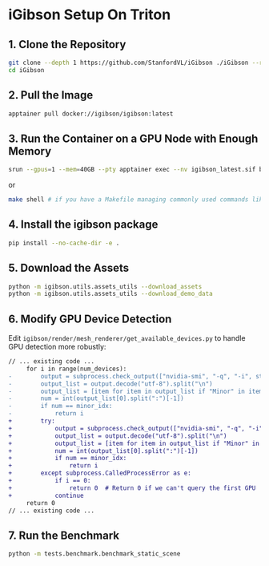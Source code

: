 # iGibson Setup On Triton

## 1. Clone the Repository
```bash
git clone --depth 1 https://github.com/StanfordVL/iGibson ./iGibson --recursive
cd iGibson
```

## 2. Pull the Image
```bash
apptainer pull docker://igibson/igibson:latest
```

## 3. Run the Container on a GPU Node with Enough Memory
```bash
srun --gpus=1 --mem=40GB --pty apptainer exec --nv igibson_latest.sif bash	
```
or 
```bash
make shell # if you have a Makefile managing commonly used commands like what I have in this directory
```

## 4. Install the igibson package
```bash
pip install --no-cache-dir -e .
```

## 5. Download the Assets
```bash
python -m igibson.utils.assets_utils --download_assets
python -m igibson.utils.assets_utils --download_demo_data
```

## 6. Modify GPU Device Detection
Edit `igibson/render/mesh_renderer/get_available_devices.py` to handle GPU detection more robustly:

```diff
// ... existing code ...
     for i in range(num_devices):
-        output = subprocess.check_output(["nvidia-smi", "-q", "-i", str(i)])
-        output_list = output.decode("utf-8").split("\n")
-        output_list = [item for item in output_list if "Minor" in item]
-        num = int(output_list[0].split(":")[-1])
-        if num == minor_idx:
-            return i
+        try:
+            output = subprocess.check_output(["nvidia-smi", "-q", "-i", str(i)])
+            output_list = output.decode("utf-8").split("\n")
+            output_list = [item for item in output_list if "Minor" in item]
+            num = int(output_list[0].split(":")[-1])
+            if num == minor_idx:
+                return i
+        except subprocess.CalledProcessError as e:
+            if i == 0:
+                return 0  # Return 0 if we can't query the first GPU
+            continue
     return 0
// ... existing code ...
```

## 7. Run the Benchmark
```bash
python -m tests.benchmark.benchmark_static_scene
```

